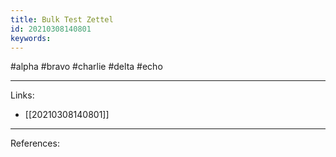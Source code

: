 ```yaml
---
title: Bulk Test Zettel
id: 20210308140801
keywords:
---
```

#alpha #bravo #charlie #delta #echo

---
Links:

- [[20210308140801]]

---
References:
